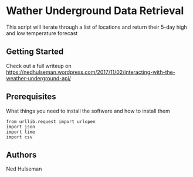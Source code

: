 # Wather Underground Data Retrieval

This script will iterate through a list of locations and return their 5-day high and low temperature forecast

## Getting Started

Check out a full writeup on
https://nedhulseman.wordpress.com/2017/11/02/interacting-with-the-weather-underground-api/

## Prerequisites

What things you need to install the software and how to install them

```
from urllib.request import urlopen
import json
import time
import csv
```


## Authors

Ned Hulseman


